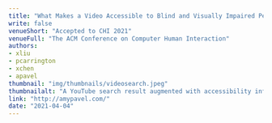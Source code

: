 ```yaml
---
title: "What Makes a Video Accessible to Blind and Visually Impaired People?"
write: false
venueShort: "Accepted to CHI 2021"
venueFull: "The ACM Conference on Computer Human Interaction"
authors: 
- xliu
- pcarrington
- xchen
- apavel
thumbnail: "img/thumbnails/videosearch.jpeg"
thumbnailalt: "A YouTube search result augmented with accessibility information. A thumbnail of the video shows a woman in Rome. The rest of the video information reads as follows: Rome, Italy! Tips & Photo Spots by Ruby Keyvani. 5/7 Somewhat Accessible. 76% of the video is speech. The speech is descriptive but contains many visual references (3 per minute). Visual changes occur infrequently (5 shots per minute); few on-screen objects are described (20%)."
link: "http://amypavel.com/"
date: "2021-04-04"
---
```

